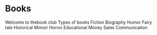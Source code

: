 # Books
Welcome to thebook club
Types of books
Fiction 
Biography
Humor
Fairy tale
Historical
Mimoir
Horror
Educational
Money
Sales
Communication
